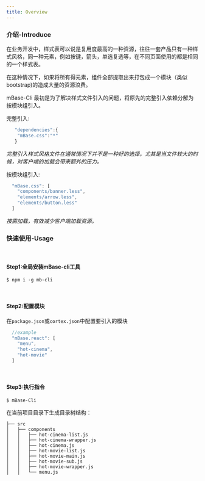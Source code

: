 ```yaml
---
title: Overview
---
```


### 介绍-Introduce


在业务开发中，样式表可以说是复用度最高的一种资源，往往一套产品只有一种样式风格，同一种元素，例如按键，箭头，单选复选等，在不同页面使用的都是相同的一个样式表。

在这种情况下，如果将所有得元素，组件全部提取出来打包成一个模块（类似bootstrap)的造成大量的资源浪费。

mBase-Cli 最初是为了解决样式文件引入的问题，将原先的完整引入依赖分解为按模块组引入。

完整引入: 

```javascript
   "dependencies":{
	"mBase.css":"*"
   }
```

*完整引入样式风格文件在通常情况下并不是一种好的选择，尤其是当文件较大的时候，对客户端的加载会带来额外的压力。*

按模块组引入:

```javascript
  "mBase.css": [
    "components/banner.less",
    "elements/arrow.less",
    "elements/button.less"
  ]
```

*按需加载，有效减少客户端加载资源。*

### 快速使用-Usage

<br />

#### Step1:全局安装mBase-cli工具

```shell
$ npm i -g mb-cli

```

<br />

#### Step2:配置模块

在`package.json`或`cortex.json`中配置要引入的模块

```javascript
  //example
  "mBase.react": [
    "menu",
    "hot-cinema",
    "hot-movie"
  ]

```

<br />

#### Step3:执行指令

```
$ mBase-Cli

```

在当前项目目录下生成目录树结构：   

```
├── src
│   ├── components
│   │   ├── hot-cinema-list.js
│   │   ├── hot-cinema-wrapper.js
│   │   ├── hot-cinema.js
│   │   ├── hot-movie-list.js
│   │   ├── hot-movie-main.js
│   │   ├── hot-movie-sub.js
│   │   ├── hot-movie-wrapper.js
│   │   └── menu.js

```
